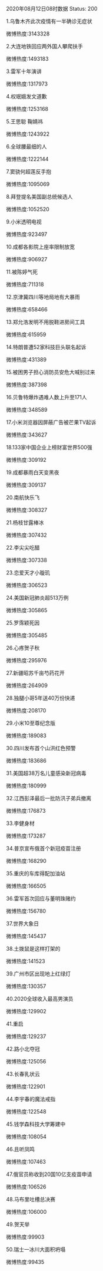2020年08月12日08时数据
Status: 200

1.乌鲁木齐此次疫情有一半确诊无症状

微博热度:3143328

2.大连地铁回应两外国人攀爬扶手

微博热度:1493183

3.雷军十年演讲

微博热度:1317973

4.权珉娥发文道歉

微博热度:1253168

5.王思聪 鞠婧祎

微博热度:1243922

6.全球腰最细的人

微博热度:1222144

7.窦骁何超莲反手抱

微博热度:1095069

8.拜登提名美国副总统候选人

微博热度:1052520

9.小米透明电视

微博热度:923497

10.成都各影院上座率限制放宽

微博热度:906927

11.被陈婷气死

微博热度:711318

12.京津冀四川等地局地有大暴雨

微博热度:658466

13.郑允浩发明不用脱鞋进房间工具

微博热度:615959

14.特朗普遭52家科技巨头联名起诉

微博热度:431389

15.被困男子担心消防员安危大喊别过来

微博热度:387398

16.贝鲁特爆炸遇难人数上升至171人

微博热度:348589

17.小米浏览器因屏蔽广告被芒果TV起诉

微博热度:343627

18.133家中国企业上榜财富世界500强

微博热度:309192

19.成都暴雨白天变黑夜

微博热度:309137

20.南航快乐飞

微博热度:308327

21.杨枝甘露棒冰

微博热度:307432

22.李尖尖吃醋

微博热度:307338

23.恋爱天才小璇玑

微博热度:306523

24.美国新冠肺炎超513万例

微博热度:305865

25.罗霈颖死因

微博热度:305485

26.心疼贺子秋

微博热度:295976

27.新疆昭苏千亩芍药花开

微博热度:264909

28.独腿小哥5年送40万份快递

微博热度:208170

29.小米10至尊纪念版

微博热度:189083

30.四川发布首个山洪红色预警

微博热度:183686

31.美国超38万名儿童感染新冠病毒

微博热度:180999

32.江西彭泽最后一批防汛子弟兵撤离

微博热度:176873

33.李健身材

微博热度:173287

34.普京宣布俄首个新冠疫苗注册

微博热度:168290

35.重庆的车库得配加油站

微博热度:166505

36.雷军首次回应与董明珠赌约

微博热度:156780

37.世界大象日

微博热度:145437

38.土拨鼠是这样打架的

微博热度:141523

39.广州市区出现地上红绿灯

微博热度:130357

40.2020全球收入最高男演员

微博热度:129902

41.重启

微博热度:129237

42.路小北夺冠

微博热度:125056

43.长春乳状云

微博热度:122901

44.李宇春的魔法戒指

微博热度:122548

45.钱学森科技大学筹建中

微博热度:108054

46.且听凤鸣

微博热度:107463

47.俄官员称收到20国10亿支疫苗申请

微博热度:106526

48.马布里吐槽总决赛

微博热度:106000

49.贺天举

微博热度:99903

50.瑞士一冰川大面积坍塌

微博热度:99435

